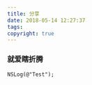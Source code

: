 ```yaml
---
title: 分享
date: 2018-05-14 12:27:37
tags:
copyright: true
---
```


### 就爱瞎折腾

```objc
NSLog(@"Test");
```
